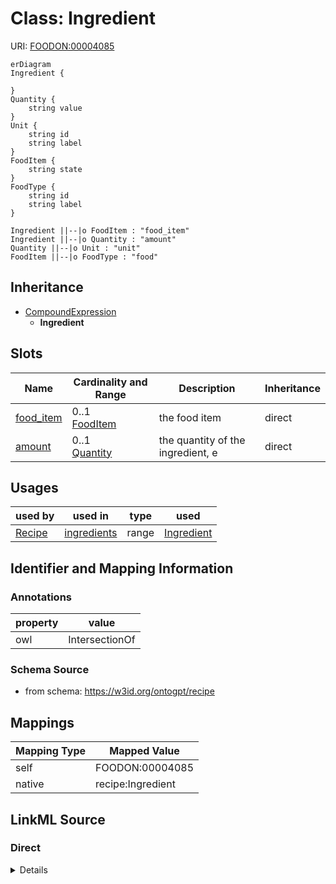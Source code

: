 # Class: Ingredient



URI: [FOODON:00004085](http://purl.obolibrary.org/obo/FOODON_00004085)


```mermaid
erDiagram
Ingredient {

}
Quantity {
    string value  
}
Unit {
    string id  
    string label  
}
FoodItem {
    string state  
}
FoodType {
    string id  
    string label  
}

Ingredient ||--|o FoodItem : "food_item"
Ingredient ||--|o Quantity : "amount"
Quantity ||--|o Unit : "unit"
FoodItem ||--|o FoodType : "food"

```




## Inheritance
* [CompoundExpression](CompoundExpression.md)
    * **Ingredient**



## Slots

| Name | Cardinality and Range | Description | Inheritance |
| ---  | --- | --- | --- |
| [food_item](food_item.md) | 0..1 <br/> [FoodItem](FoodItem.md) | the food item | direct |
| [amount](amount.md) | 0..1 <br/> [Quantity](Quantity.md) | the quantity of the ingredient, e | direct |





## Usages

| used by | used in | type | used |
| ---  | --- | --- | --- |
| [Recipe](Recipe.md) | [ingredients](ingredients.md) | range | [Ingredient](Ingredient.md) |






## Identifier and Mapping Information





### Annotations

| property | value |
| --- | --- |
| owl | IntersectionOf |



### Schema Source


* from schema: https://w3id.org/ontogpt/recipe





## Mappings

| Mapping Type | Mapped Value |
| ---  | ---  |
| self | FOODON:00004085 |
| native | recipe:Ingredient |





## LinkML Source

<!-- TODO: investigate https://stackoverflow.com/questions/37606292/how-to-create-tabbed-code-blocks-in-mkdocs-or-sphinx -->

### Direct

<details>
```yaml
name: Ingredient
annotations:
  owl:
    tag: owl
    value: IntersectionOf
from_schema: https://w3id.org/ontogpt/recipe
rank: 1000
is_a: CompoundExpression
attributes:
  food_item:
    name: food_item
    annotations:
      owl:
        tag: owl
        value: ObjectProperty, ObjectSomeValuesFrom
    description: the food item
    from_schema: https://w3id.org/ontogpt/recipe
    rank: 1000
    range: FoodItem
  amount:
    name: amount
    annotations:
      owl:
        tag: owl
        value: ObjectProperty, ObjectSomeValuesFrom
    description: the quantity of the ingredient, e.g. 2 lbs
    from_schema: https://w3id.org/ontogpt/recipe
    rank: 1000
    range: Quantity
class_uri: FOODON:00004085

```
</details>

### Induced

<details>
```yaml
name: Ingredient
annotations:
  owl:
    tag: owl
    value: IntersectionOf
from_schema: https://w3id.org/ontogpt/recipe
rank: 1000
is_a: CompoundExpression
attributes:
  food_item:
    name: food_item
    annotations:
      owl:
        tag: owl
        value: ObjectProperty, ObjectSomeValuesFrom
    description: the food item
    from_schema: https://w3id.org/ontogpt/recipe
    rank: 1000
    alias: food_item
    owner: Ingredient
    domain_of:
    - Ingredient
    range: FoodItem
  amount:
    name: amount
    annotations:
      owl:
        tag: owl
        value: ObjectProperty, ObjectSomeValuesFrom
    description: the quantity of the ingredient, e.g. 2 lbs
    from_schema: https://w3id.org/ontogpt/recipe
    rank: 1000
    alias: amount
    owner: Ingredient
    domain_of:
    - Ingredient
    range: Quantity
class_uri: FOODON:00004085

```
</details>